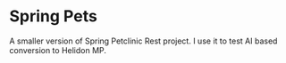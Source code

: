# Spring Pets

A smaller version of Spring Petclinic Rest project. I use it to test AI based conversion to Helidon MP.
